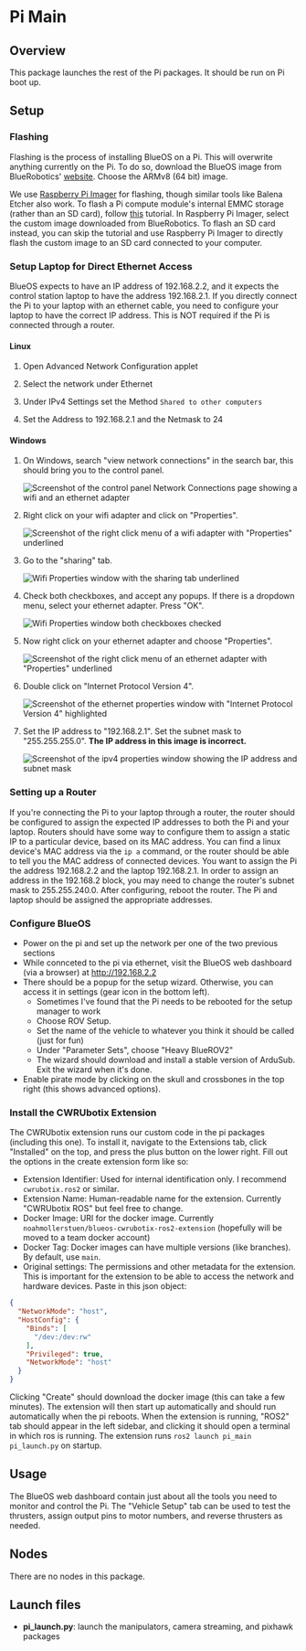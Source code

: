 # Pi Main

## Overview

This package launches the rest of the Pi packages. It should be run on Pi boot up.

## Setup

### Flashing

Flashing is the process of installing BlueOS on a Pi. This will overwrite anything currently on the Pi. To do so, download the BlueOS image from BlueRobotics' [website](https://blueos.cloud/docs/stable/usage/installation/). Choose the ARMv8 (64 bit) image.

We use [Raspberry Pi Imager](https://www.raspberrypi.com/software/) for flashing, though similar tools like Balena Etcher also work. To flash a Pi compute module's internal EMMC storage (rather than an SD card), follow [this](https://www.jeffgeerling.com/blog/2020/how-flash-raspberry-pi-os-compute-module-4-emmc-usbboot) tutorial. In Raspberry Pi Imager, select the custom image downloaded from BlueRobotics. To flash an SD card instead, you can skip the tutorial and use Raspberry Pi Imager to directly flash the custom image to an SD card connected to your computer.


### Setup Laptop for Direct Ethernet Access
BlueOS expects to have an IP address of 192.168.2.2, and it expects the control station laptop to have the address 192.168.2.1. If you directly connect the Pi to your laptop with an ethernet cable, you need to configure your laptop to have the correct IP address. This is NOT required if the Pi is connected through a router.

#### Linux

1. Open Advanced Network Configuration applet

2. Select the network under Ethernet

3. Under IPv4 Settings set the Method `Shared to other computers`

4. Set the Address to 192.168.2.1 and the Netmask to 24

#### Windows

1. On Windows, search "view network connections" in the search bar, this should bring you to the control panel.

    ![Screenshot of the control panel Network Connections page showing a wifi and an ethernet adapter](images/1-control-panel.png)

2. Right click on your wifi adapter and click on "Properties".

    ![Screenshot of the right click menu of a wifi adapter with "Properties" underlined](images/2-wifi-properties-button.png)

3. Go to the "sharing" tab.

    ![Wifi Properties window with the sharing tab underlined](images/3-wifi-sharing.png)

4. Check both checkboxes, and accept any popups. If there is a dropdown menu, select your ethernet adapter. Press "OK".

    ![Wifi Properties window both checkboxes checked](images/4-wifi-sharing-checkboxes.png)

5. Now right click on your ethernet adapter and choose "Properties".

    ![Screenshot of the right click menu of an ethernet adapter with "Properties" underlined](images/5-ethernet-properties-button.png)

6. Double click on "Internet Protocol Version 4".

    ![Screenshot of the ethernet properties window with "Internet Protocol Version 4" highlighted](images/6-ethernet-properties-items.png)

7. Set the IP address to "192.168.2.1". Set the subnet mask to "255.255.255.0". **The IP address in this image is incorrect.**

    ![Screenshot of the ipv4 properties window showing the IP address and subnet mask](images/7-ipv4-properties.png)


### Setting up a Router
If you're connecting the Pi to your laptop through a router, the router should be configured to assign the expected IP addresses to both the Pi and your laptop. Routers should have some way to configure them to assign a static IP to a particular device, based on its MAC address. You can find a linux device's MAC address via the `ip a` command, or the router should be able to tell you the MAC address of connected devices. You want to assign the Pi the address 192.168.2.2 and the laptop 192.168.2.1. In order to assign an address in the 192.168.2 block, you may need to change the router's subnet mask to 255.255.240.0. After configuring, reboot the router. The Pi and laptop should be assigned the appropriate addresses.


### Configure BlueOS
- Power on the pi and set up the network per one of the two previous sections
- While connceted to the pi via ethernet, visit the BlueOS web dashboard (via a browser) at http://192.168.2.2
- There should be a popup for the setup wizard. Otherwise, you can access it in settings (gear icon in the bottom left).
    - Sometimes I've found that the Pi needs to be rebooted for the setup manager to work
    - Choose ROV Setup.
    - Set the name of the vehicle to whatever you think it should be called (just for fun)
    - Under "Parameter Sets", choose "Heavy BlueROV2"
    - The wizard should download and install a stable version of ArduSub. Exit the wizard when it's done.
- Enable pirate mode by clicking on the skull and crossbones in the top right (this shows advanced options).


### Install the CWRUbotix Extension
The CWRUbotix extension runs our custom code in the pi packages (including this one). To install it, navigate to the Extensions tab, click "Installed" on the top, and press the plus button on the lower right. Fill out the options in the create extension form like so:
- Extension Identifier: Used for internal identification only. I recommend `cwrubotix.ros2` or similar.
- Extension Name: Human-readable name for the extension. Currently "CWRUbotix ROS" but feel free to change.
- Docker Image: URI for the docker image. Currently `noahmollerstuen/blueos-cwrubotix-ros2-extension` (hopefully will be moved to a team docker account)
- Docker Tag: Docker images can have multiple versions (like branches). By default, use `main`.
- Original settings: The permissions and other metadata for the extension. This is important for the extension to be able to access the network and hardware devices. Paste in this json object:
```json
{
  "NetworkMode": "host",
  "HostConfig": {
    "Binds": [
      "/dev:/dev:rw"
    ],
    "Privileged": true,
    "NetworkMode": "host"
  }
}
```

Clicking "Create" should download the docker image (this can take a few minutes). The extension will then start up automatically and should run automatically when the pi reboots. When the extension is running, "ROS2" tab should appear in the left sidebar, and clicking it should open a terminal in which ros is running. The extension runs `ros2 launch pi_main pi_launch.py` on startup.

## Usage
The BlueOS web dashboard contain just about all the tools you need to monitor and control the Pi. The "Vehicle Setup" tab can be used to test the thrusters, assign output pins to motor numbers, and reverse thrusters as needed.


## Nodes

There are no nodes in this package.

## Launch files

* **pi_launch.py**: launch the manipulators, camera streaming, and pixhawk packages

